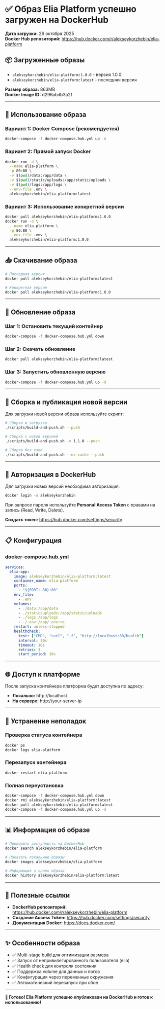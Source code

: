 # ✅ Образ Elia Platform успешно загружен на DockerHub

**Дата загрузки:** 26 октября 2025  
**Docker Hub репозиторий:** https://hub.docker.com/r/alekseykorzhebin/elia-platform

## 📦 Загруженные образы

- `alekseykorzhebin/elia-platform:1.0.0` - версия 1.0.0
- `alekseykorzhebin/elia-platform:latest` - последняя версия

**Размер образа:** 863MB  
**Docker Image ID:** d296abdb3a2f

---

## 🚀 Использование образа

### Вариант 1: Docker Compose (рекомендуется)

```bash
docker-compose -f docker-compose.hub.yml up -d
```

### Вариант 2: Прямой запуск Docker

```bash
docker run -d \
  --name elia-platform \
  -p 80:80 \
  -v $(pwd)/data:/app/data \
  -v $(pwd)/static/uploads:/app/static/uploads \
  -v $(pwd)/logs:/app/logs \
  --env-file .env \
  alekseykorzhebin/elia-platform:latest
```

### Вариант 3: Использование конкретной версии

```bash
docker pull alekseykorzhebin/elia-platform:1.0.0
docker run -d \
  --name elia-platform \
  -p 80:80 \
  --env-file .env \
  alekseykorzhebin/elia-platform:1.0.0
```

---

## 📥 Скачивание образа

```bash
# Последняя версия
docker pull alekseykorzhebin/elia-platform:latest

# Конкретная версия
docker pull alekseykorzhebin/elia-platform:1.0.0
```

---

## 🔄 Обновление образа

### Шаг 1: Остановить текущий контейнер

```bash
docker-compose -f docker-compose.hub.yml down
```

### Шаг 2: Скачать обновление

```bash
docker pull alekseykorzhebin/elia-platform:latest
```

### Шаг 3: Запустить обновленную версию

```bash
docker-compose -f docker-compose.hub.yml up -d
```

---

## 🔨 Сборка и публикация новой версии

Для загрузки новой версии образа используйте скрипт:

```bash
# Сборка и загрузка
./scripts/build-and-push.sh --push

# Сборка с новой версией
./scripts/build-and-push.sh -v 1.1.0 --push

# Сборка без кэша
./scripts/build-and-push.sh --no-cache --push
```

---

## 🔑 Авторизация в DockerHub

Для загрузки новых версий необходима авторизация:

```bash
docker login -u alekseykorzhebin
```

При запросе пароля используйте **Personal Access Token** с правами на запись (Read, Write, Delete).

**Создать токен:** https://hub.docker.com/settings/security

---

## 📋 Конфигурация

### docker-compose.hub.yml

```yaml
services:
  elia-app:
    image: alekseykorzhebin/elia-platform:latest
    container_name: elia-platform
    ports:
      - "${PORT:-80}:80"
    env_file:
      - .env
    volumes:
      - ./data:/app/data
      - ./static/uploads:/app/static/uploads
      - ./logs:/app/logs
      - ./.env:/app/.env:ro
    restart: unless-stopped
    healthcheck:
      test: ["CMD", "curl", "-f", "http://localhost:80/health"]
      interval: 30s
      timeout: 10s
      retries: 3
      start_period: 10s
```

---

## 🌐 Доступ к платформе

После запуска контейнера платформа будет доступна по адресу:

- **Локально:** http://localhost
- **На сервере:** http://your-server-ip

---

## 🐛 Устранение неполадок

### Проверка статуса контейнера

```bash
docker ps
docker logs elia-platform
```

### Перезапуск контейнера

```bash
docker restart elia-platform
```

### Полная переустановка

```bash
docker-compose -f docker-compose.hub.yml down
docker rmi alekseykorzhebin/elia-platform:latest
docker pull alekseykorzhebin/elia-platform:latest
docker-compose -f docker-compose.hub.yml up -d
```

---

## 📊 Информация об образе

```bash
# Проверить доступность на DockerHub
docker search alekseykorzhebin/elia-platform

# Показать локальные образы
docker images alekseykorzhebin/elia-platform

# Информация о слоях образа
docker history alekseykorzhebin/elia-platform:latest
```

---

## 🔗 Полезные ссылки

- **DockerHub репозиторий:** https://hub.docker.com/r/alekseykorzhebin/elia-platform
- **Создание Access Token:** https://hub.docker.com/settings/security
- **Документация Docker:** https://docs.docker.com/

---

## ✨ Особенности образа

- ✅ Multi-stage build для оптимизации размера
- ✅ Запуск от непривилегированного пользователя (elia)
- ✅ Health check для контроля состояния
- ✅ Поддержка volume для данных и логов
- ✅ Конфигурация через переменные окружения
- ✅ Автоматический перезапуск при сбое

---

**🎉 Готово! Elia Platform успешно опубликован на DockerHub и готов к использованию!**

